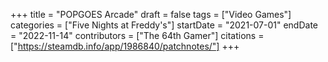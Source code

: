 +++
title = "POPGOES Arcade"
draft = false
tags = ["Video Games"]
categories = ["Five Nights at Freddy's"]
startDate = "2021-07-01"
endDate = "2022-11-14"
contributors = ["The 64th Gamer"]
citations = ["https://steamdb.info/app/1986840/patchnotes/"]
+++
